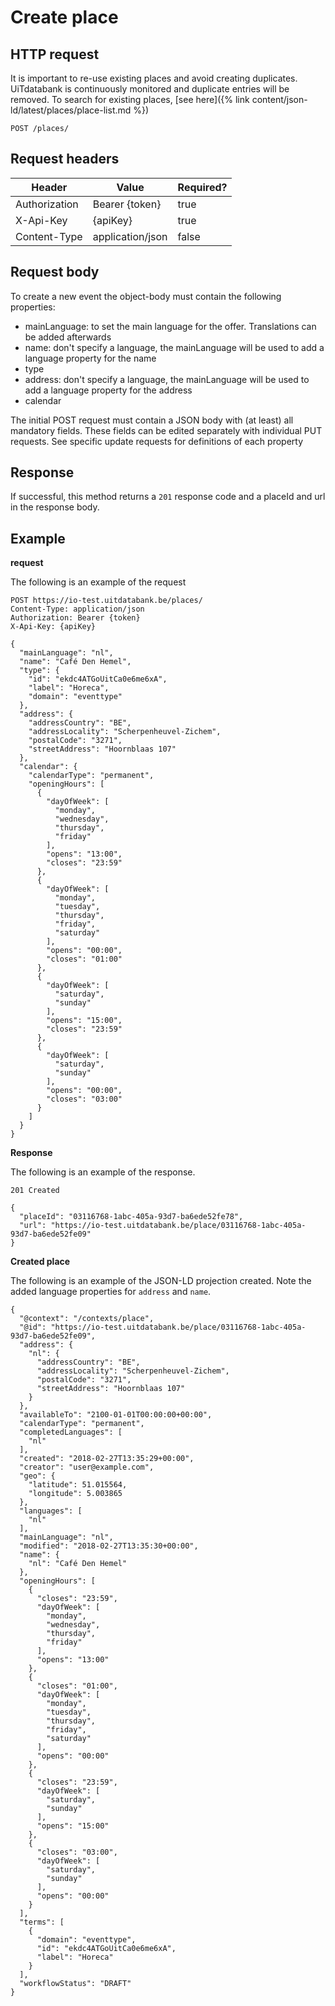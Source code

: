 ---
---

# Create place

## HTTP request

It is important to re-use existing places and avoid creating duplicates. UiTdatabank is continuously monitored and duplicate entries will be removed. To search for existing places, [see here]({% link content/json-ld/latest/places/place-list.md %})

```
POST /places/
```

## Request headers

| Header        | Value            | Required? |
| ------------- | ---------------- | --------- |
| Authorization | Bearer {token}   | true      |
| X-Api-Key     | {apiKey}         | true      |
| Content-Type  | application/json | false     |

## Request body

To create a new event the object-body must contain the following properties:
- mainLanguage: to set the main language for the offer. Translations can be added afterwards
- name: don't specify a language, the mainLanguage will be used to add a language property for the name
- type
- address: don't specify a language, the mainLanguage will be used to add a language property for the address
- calendar

The initial POST request must contain a JSON body with (at least) all mandatory fields. These fields can be edited separately with individual PUT requests.
See specific update requests for definitions of each property

## Response

If successful, this method returns a `201` response code and a placeId and url in the response body.

## Example

**request**

The following is an example of the request

```
POST https://io-test.uitdatabank.be/places/
Content-Type: application/json
Authorization: Bearer {token}
X-Api-Key: {apiKey}

{
  "mainLanguage": "nl",
  "name": "Café Den Hemel",
  "type": {
    "id": "ekdc4ATGoUitCa0e6me6xA",
    "label": "Horeca",
    "domain": "eventtype"
  },
  "address": {
    "addressCountry": "BE",
    "addressLocality": "Scherpenheuvel-Zichem",
    "postalCode": "3271",
    "streetAddress": "Hoornblaas 107"
  },
  "calendar": {
    "calendarType": "permanent",
    "openingHours": [
      {
        "dayOfWeek": [
          "monday",
          "wednesday",
          "thursday",
          "friday"
        ],
        "opens": "13:00",
        "closes": "23:59"
      },
      {
        "dayOfWeek": [
          "monday",
          "tuesday",
          "thursday",
          "friday",
          "saturday"
        ],
        "opens": "00:00",
        "closes": "01:00"
      },
      {
        "dayOfWeek": [
          "saturday",
          "sunday"
        ],
        "opens": "15:00",
        "closes": "23:59"
      },
      {
        "dayOfWeek": [
          "saturday",
          "sunday"
        ],
        "opens": "00:00",
        "closes": "03:00"
      }
    ]
  }
}
```

**Response**

The following is an example of the response.

```
201 Created

{
  "placeId": "03116768-1abc-405a-93d7-ba6ede52fe78",
  "url": "https://io-test.uitdatabank.be/place/03116768-1abc-405a-93d7-ba6ede52fe09"
}
```

**Created place**

The following is an example of the JSON-LD projection created. Note the added language properties for `address` and `name`.

```
{
  "@context": "/contexts/place",
  "@id": "https://io-test.uitdatabank.be/place/03116768-1abc-405a-93d7-ba6ede52fe09",
  "address": {
    "nl": {
      "addressCountry": "BE",
      "addressLocality": "Scherpenheuvel-Zichem",
      "postalCode": "3271",
      "streetAddress": "Hoornblaas 107"
    }
  },
  "availableTo": "2100-01-01T00:00:00+00:00",
  "calendarType": "permanent",
  "completedLanguages": [
    "nl"
  ],
  "created": "2018-02-27T13:35:29+00:00",
  "creator": "user@example.com",
  "geo": {
    "latitude": 51.015564,
    "longitude": 5.003865
  },
  "languages": [
    "nl"
  ],
  "mainLanguage": "nl",
  "modified": "2018-02-27T13:35:30+00:00",
  "name": {
    "nl": "Café Den Hemel"
  },
  "openingHours": [
    {
      "closes": "23:59",
      "dayOfWeek": [
        "monday",
        "wednesday",
        "thursday",
        "friday"
      ],
      "opens": "13:00"
    },
    {
      "closes": "01:00",
      "dayOfWeek": [
        "monday",
        "tuesday",
        "thursday",
        "friday",
        "saturday"
      ],
      "opens": "00:00"
    },
    {
      "closes": "23:59",
      "dayOfWeek": [
        "saturday",
        "sunday"
      ],
      "opens": "15:00"
    },
    {
      "closes": "03:00",
      "dayOfWeek": [
        "saturday",
        "sunday"
      ],
      "opens": "00:00"
    }
  ],
  "terms": [
    {
      "domain": "eventtype",
      "id": "ekdc4ATGoUitCa0e6me6xA",
      "label": "Horeca"
    }
  ],
  "workflowStatus": "DRAFT"
}
```
